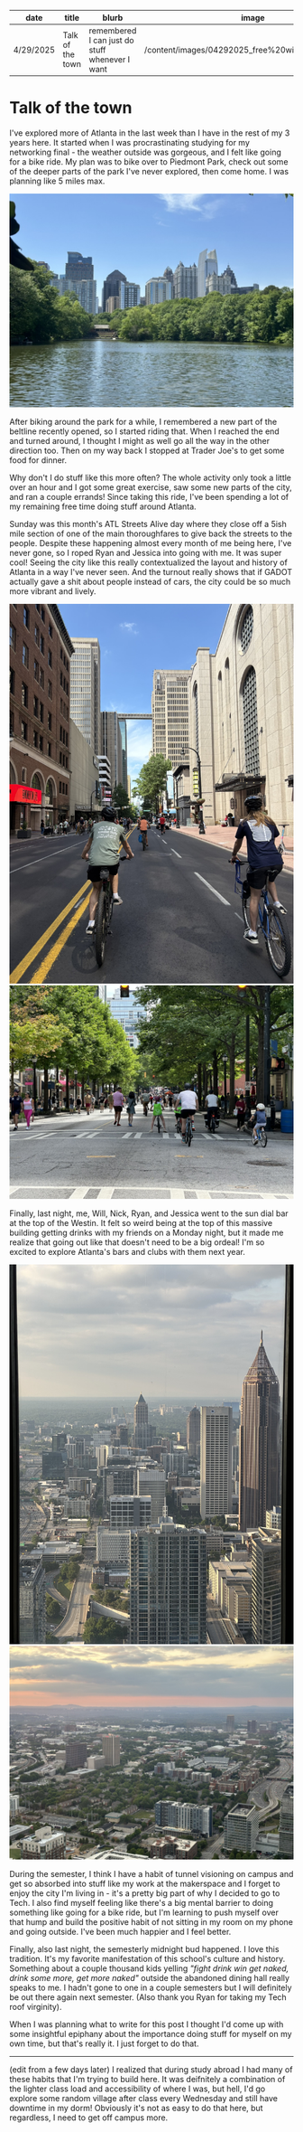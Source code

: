 | date      | title            | blurb                                          | image                                                  |
| --------- | ---------------- | ---------------------------------------------- | ------------------------------------------------------ |
| 4/29/2025 | Talk of the town | remembered I can just do stuff whenever I want | /content/images/04292025_free%20will/streetsalive.jpeg |

# Talk of the town

I've explored more of Atlanta in the last week than I have in the rest of my 3 years here. It started when I was procrastinating studying for my networking final - the weather outside was gorgeous, and I felt like going for a bike ride. My plan was to bike over to Piedmont Park, check out some of the deeper parts of the park I've never explored, then come home. I was planning like 5 miles max.

![midtown skyline](/content/images/04292025_free%20will/piedmont.jpeg)

After biking around the park for a while, I remembered a new part of the beltline recently opened, so I started riding that. When I reached the end and turned around, I thought I might as well go all the way in the other direction too. Then on my way back I stopped at Trader Joe's to get some food for dinner.

Why don't I do stuff like this more often? The whole activity only took a little over an hour and I got some great exercise, saw some new parts of the city, and ran a couple errands! Since taking this ride, I've been spending a lot of my remaining free time doing stuff around Atlanta.

Sunday was this month's ATL Streets Alive day where they close off a 5ish mile section of one of the main thoroughfares to give back the streets to the people. Despite these happening almost every month of me being here, I've never gone, so I roped Ryan and Jessica into going with me. It was super cool! Seeing the city like this really contextualized the layout and history of Atlanta in a way I've never seen. And the turnout really shows that if GADOT actually gave a shit about people instead of cars, the city could be so much more vibrant and lively.

![streets alive](/content/images/04292025_free%20will/streetsalive.jpeg)
![streets alive](/content/images/04292025_free%20will/streetsalive2.jpeg)

Finally, last night, me, Will, Nick, Ryan, and Jessica went to the sun dial bar at the top of the Westin. It felt so weird being at the top of this massive building getting drinks with my friends on a Monday night, but it made me realize that going out like that doesn't need to be a big ordeal! I'm so excited to explore Atlanta's bars and clubs with them next year.

![midtown from above](/content/images/04292025_free%20will/midtown.jpg)
![tech from above](/content/images/04292025_free%20will/tech.jpg)

During the semester, I think I have a habit of tunnel visioning on campus and get so absorbed into stuff like my work at the makerspace and I forget to enjoy the city I'm living in - it's a pretty big part of why I decided to go to Tech. I also find myself feeling like there's a big mental barrier to doing something like going for a bike ride, but I'm learning to push myself over that hump and build the positive habit of not sitting in my room on my phone and going outside. I've been much happier and I feel better.

Finally, also last night, the semesterly midnight bud happened. I love this tradition. It's my favorite manifestation of this school's culture and history. Something about a couple thousand kids yelling _"fight drink win get naked, drink some more, get more naked"_ outside the abandoned dining hall really speaks to me. I hadn't gone to one in a couple semesters but I will definitely be out there again next semester. (Also thank you Ryan for taking my Tech roof virginity).

When I was planning what to write for this post I thought I'd come up with some insightful epiphany about the importance doing stuff for myself on my own time, but that's really it. I just forget to do that.

---

(edit from a few days later)
I realized that during study abroad I had many of these habits that I'm trying to build here. It was deifnitely a combination of the lighter class load and accessibility of where I was, but hell, I'd go explore some random village after class every Wednesday and still have downtime in my dorm! Obviously it's not as easy to do that here, but regardless, I need to get off campus more.
